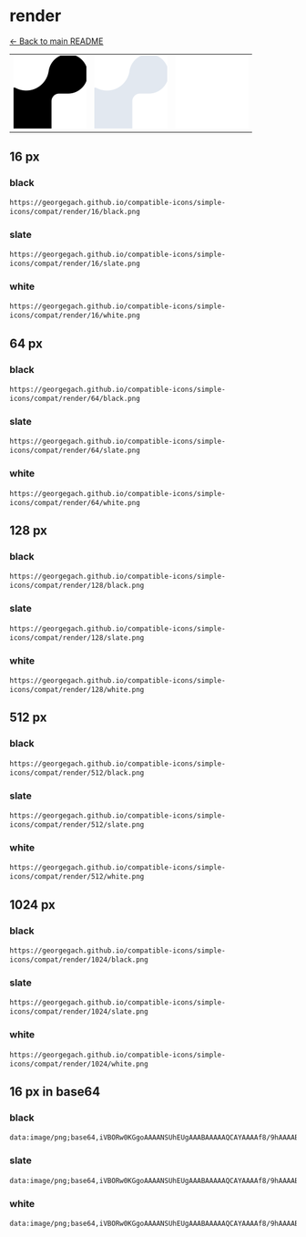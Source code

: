 # render

[← Back to main README](../../README.md)

<table><tr>
  <td><img src="./128/black.png" width="128" alt="render black icon" /></td>
  <td><img src="./128/slate.png" width="128" alt="render slate icon" /></td>
  <td><img src="./128/white.png" width="128" alt="render white icon" /></td>
</tr></table>

## 16 px

### black
```
https://georgegach.github.io/compatible-icons/simple-icons/compat/render/16/black.png
```

### slate
```
https://georgegach.github.io/compatible-icons/simple-icons/compat/render/16/slate.png
```

### white
```
https://georgegach.github.io/compatible-icons/simple-icons/compat/render/16/white.png
```

## 64 px

### black
```
https://georgegach.github.io/compatible-icons/simple-icons/compat/render/64/black.png
```

### slate
```
https://georgegach.github.io/compatible-icons/simple-icons/compat/render/64/slate.png
```

### white
```
https://georgegach.github.io/compatible-icons/simple-icons/compat/render/64/white.png
```

## 128 px

### black
```
https://georgegach.github.io/compatible-icons/simple-icons/compat/render/128/black.png
```

### slate
```
https://georgegach.github.io/compatible-icons/simple-icons/compat/render/128/slate.png
```

### white
```
https://georgegach.github.io/compatible-icons/simple-icons/compat/render/128/white.png
```

## 512 px

### black
```
https://georgegach.github.io/compatible-icons/simple-icons/compat/render/512/black.png
```

### slate
```
https://georgegach.github.io/compatible-icons/simple-icons/compat/render/512/slate.png
```

### white
```
https://georgegach.github.io/compatible-icons/simple-icons/compat/render/512/white.png
```

## 1024 px

### black
```
https://georgegach.github.io/compatible-icons/simple-icons/compat/render/1024/black.png
```

### slate
```
https://georgegach.github.io/compatible-icons/simple-icons/compat/render/1024/slate.png
```

### white
```
https://georgegach.github.io/compatible-icons/simple-icons/compat/render/1024/white.png
```

## 16 px in base64

### black
```
data:image/png;base64,iVBORw0KGgoAAAANSUhEUgAAABAAAAAQCAYAAAAf8/9hAAAABmJLR0QA/wD/AP+gvaeTAAAArUlEQVQ4jd3RIY4CQRCF4W8QKxAbHEdAoTgEaq9DgliHICScAY1GIjFYTgCDQGEWBEHNim0SQna6EnC8pJLuVN7/qrqJVWCKPX5wSufv1As1Sabqoc4YRuYmdv+Yb1U2AkAf7Uz/M5pgkUmv/L1Jrbo4BICyztzDNjCfMS5SyhIrtPCFjvrdLzhijkGBKz4yqxwwwybdT1i72/8ajDrKwEXf6C75aUBWbwJ4CfILvRlEM+UmNVMAAAAASUVORK5CYII=
```

### slate
```
data:image/png;base64,iVBORw0KGgoAAAANSUhEUgAAABAAAAAQCAYAAAAf8/9hAAAABmJLR0QA/wD/AP+gvaeTAAAA+0lEQVQ4jd3RIUtDYRjF8f9550QHbmNBJygLBpNpH8Jk9AuY/ARLRjGI38CwKFar0WK12LfB9YKi1zEQ0XuPxSS77wVtPvXw/A4Pj6gY25qk0zNU7INaAhmyQjrvrTaPVQWMHrLTIA4NKz/omdFJFEiSpJGHxr2hNy8XGocYkNeWd23WyvJCbkYBzAFiqSyWCaXAJH3eKaAf8wXZXGD0mPVNuBJaj+zPCnOhcfqSWOHa/rwJqrch33OhbWn+7cJvoCeby81ua6Bxmr0Di2U1xonQ0OYOQEHTj3p+u9XpvAIsxG4EqKHhRrd9VJbHvwDk382/BqrmXwD6G/IFfDpWVoQgDXIAAAAASUVORK5CYII=
```

### white
```
data:image/png;base64,iVBORw0KGgoAAAANSUhEUgAAABAAAAAQCAYAAAAf8/9hAAAABmJLR0QA/wD/AP+gvaeTAAAAuUlEQVQ4jd2RKw4CQRAFaxCEIAiOI6BQHALFJTgECQKHICScAc0ZkBgsJ+AjViH4CIIqzG5CCDuTgOOpmXRe9etuSEgN6lw9qhf1mr/Hakj5UWe56V03dZQy19X9B3OhQyURoAe0IvVGCjAAapF6pRSgdoBuosG5zNxVd5HZiyVOg5oBK2ANNIE+0KZ89jtwApbAMKgPoBqJmQELYJv/r8AmhHAp4j4SUSexJaSuwEvnrwFR/QngJ8gTeHnD3KPHK+kAAAAASUVORK5CYII=
```

